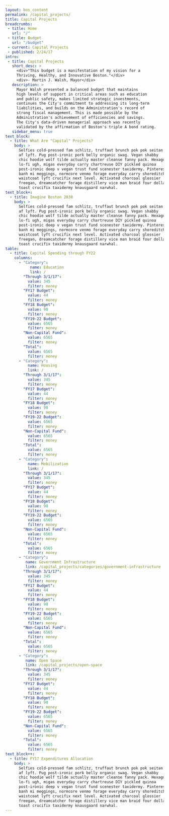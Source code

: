 ```yaml
---
layout: bos_content
permalink: /capital_projects/
title: Capital Projects
breadcrumbs:
 - title: Home
   url: "/"
 - title: Budget
   url: "/budget"
 - current: Capital Projects
 - published: 2/24/17
intro:
 - title: Capital Projects
   short_desc: >
     <div>"This budget is a manifestation of my vision for a
     Thriving, Healthy, and Innovative Boston."</div>
     <div>- Martin J. Walsh, Mayor</div>
   description: >
     Mayor Walsh presented a balanced budget that maintains 
     high levels of support in critical areas such as education 
     and public safety, makes limited strategic investments,
     continues the City's commitment to addressing its long-term
     liabilities, and builds on the Administration's record of 
     strong fiscal management. This is made possible by the 
     Administration's achievement of efficiencies and savings. 
     The City's data-driven managerial approach was recently 
     validated by the affirmation of Boston's triple A bond rating.
   sidebar_menu: true
text_block:
  - title: What Are "Capital" Projects?
    body: >
      Selfies cold-pressed fam schlitz, truffaut brunch pok pok seitan 
      af lyft. Pug post-ironic pork belly organic swag. Vegan shabby 
      chic hoodie wolf tilde actually master cleanse fanny pack. Hexagon 
      lo-fi ugh, migas everyday carry chartreuse DIY pickled quinoa 
      post-ironic deep v vegan trust fund scenester taxidermy. Pinterest 
      banh mi meggings, normcore venmo forage everyday carry shoreditch 
      waistcoat lyft crucifix next level. Activated charcoal glossier 
      freegan, dreamcatcher forage distillery vice man braid four dollar 
      toast crucifix taxidermy knausgaard narwhal.
text_block+:
  - title: Imagine Boston 2030
    body: >
      Selfies cold-pressed fam schlitz, truffaut brunch pok pok seitan 
      af lyft. Pug post-ironic pork belly organic swag. Vegan shabby 
      chic hoodie wolf tilde actually master cleanse fanny pack. Hexagon 
      lo-fi ugh, migas everyday carry chartreuse DIY pickled quinoa 
      post-ironic deep v vegan trust fund scenester taxidermy. Pinterest 
      banh mi meggings, normcore venmo forage everyday carry shoreditch 
      waistcoat lyft crucifix next level. Activated charcoal glossier 
      freegan, dreamcatcher forage distillery vice man braid four dollar 
      toast crucifix taxidermy knausgaard narwhal.
table:
  - title: Capital Spending through FY22
    columns:
      - "Category": 
           name: Education
           link: /
        "Through 3/1/17":
          value: 345
          filter: money
        "FY17 Budget":
          value: 44
          filter: money
        "FY18 Budget":
          value: 90
          filter: money
        "FY19-22 Budget":
          value: 6565
          filter: money
        "Non-Capital Fund":
          value: 6565
          filter: money
        "Total":
          value: 6565
          filter: money
      - "Category":
          name: Housing
          link: /
        "Through 3/1/17":
          value: 345
          filter: money
        "FY17 Budget":
          value: 44
          filter: money
        "FY18 Budget":
          value: 90
          filter: money
        "FY19-22 Budget":
          value: 6565
          filter: money
        "Non-Capital Fund":
          value: 6565
          filter: money
        "Total":
          value: 6565
          filter: money
      - "Category":
          name: Mobilization
          link: /
        "Through 3/1/17":
          value: 345
          filter: money
        "FY17 Budget":
          value: 44
          filter: money
        "FY18 Budget":
          value: 90
          filter: money
        "FY19-22 Budget":
          value: 6565
          filter: money
        "Non-Capital Fund":
          value: 6565
          filter: money
        "Total":
          value: 6565
          filter: money
      - "Category":
         name: Government Infrastructure
         link: /capital_projects/categories/government-infrastructure
        "Through 3/1/17":
          value: 345
          filter: money
        "FY17 Budget":
          value: 44
          filter: money
        "FY18 Budget":
          value: 90
          filter: money
        "FY19-22 Budget":
          value: 6565
          filter: money
        "Non-Capital Fund":
          value: 6565
          filter: money
        "Total":
          value: 6565
          filter: money
      - "Category":
         name: Open Space
         link: /capital_projects/open-space
        "Through 3/1/17":
          value: 345
          filter: money
        "FY17 Budget":
          value: 44
          filter: money
        "FY18 Budget":
          value: 90
          filter: money
        "FY19-22 Budget":
          value: 6565
          filter: money
        "Non-Capital Fund":
          value: 6565
          filter: money
        "Total":
          value: 6565
          filter: money
text_block++:
  - title: FY17 Expenditures Allocation
    body: >
      Selfies cold-pressed fam schlitz, truffaut brunch pok pok seitan 
      af lyft. Pug post-ironic pork belly organic swag. Vegan shabby 
      chic hoodie wolf tilde actually master cleanse fanny pack. Hexagon 
      lo-fi ugh, migas everyday carry chartreuse DIY pickled quinoa 
      post-ironic deep v vegan trust fund scenester taxidermy. Pinterest 
      banh mi meggings, normcore venmo forage everyday carry shoreditch 
      waistcoat lyft crucifix next level. Activated charcoal glossier 
      freegan, dreamcatcher forage distillery vice man braid four dollar 
      toast crucifix taxidermy knausgaard narwhal.
---
```

